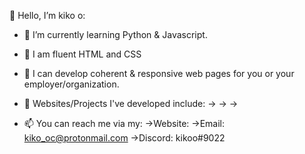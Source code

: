 👋 Hello, I’m kiko o:

- 🌱 I’m currently learning Python & Javascript.

- 🧠 I am fluent HTML and CSS

- 💞️ I can develop coherent & responsive web pages for you or your employer/organization. 

- 💪 Websites/Projects I've developed include:
     ->
     ->
     ->

- 📫 You can reach me via my:
     ->Website: 
     ->Email: kiko_oc@protonmail.com
     ->Discord: kikoo#9022
